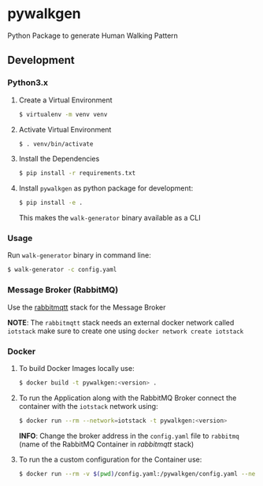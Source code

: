# pywalkgen
Python Package to generate Human Walking Pattern

## Development

### Python3.x

1. Create a Virtual Environment
   
    ```bash
   $ virtualenv -m venv venv
   ```
   
2. Activate Virtual Environment

    ```bash
    $ . venv/bin/activate 
    ```

3. Install the Dependencies

    ```bash
    $ pip install -r requirements.txt
    ```

4. Install `pywalkgen` as python package for development:

    ```bash
   $ pip install -e .
   ```
   
   This makes the `walk-generator` binary available as a CLI

### Usage
Run `walk-generator` binary in command line:

```bash
$ walk-generator -c config.yaml
```

### Message Broker (RabbitMQ)

Use the [rabbitmqtt](https://github.com/virtual-origami/rabbitmqtt) stack for the Message Broker

__NOTE__: The `rabbitmqtt` stack needs an external docker network called `iotstack` make sure to create one using `docker network create iotstack`

### Docker

1. To build Docker Images locally use:

    ```bash
    $ docker build -t pywalkgen:<version> .
    ```

2. To run the Application along with the RabbitMQ Broker connect the container with the `iotstack` network using:

    ```bash
    $ docker run --rm --network=iotstack -t pywalkgen:<version>
    ```

    __INFO__: Change the broker address in the `config.yaml` file to `rabbitmq` (name of the RabbitMQ Container in _rabbitmqtt_ stack)

3. To run the a custom configuration for the Container use:

    ```bash
    $ docker run --rm -v $(pwd)/config.yaml:/pywalkgen/config.yaml --network=iotstack -t pywalkgen:<version>
    ```
